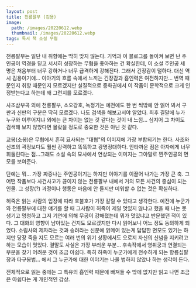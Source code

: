 ```yaml
---
layout: post
title: 천룡팔부 (김용)
image:
  path: /images/20220612.webp
  thumbnail: /images/20220612.webp
tags: 독서 책 소설 무협
---
```

천룡팔부는 일단 내 취향에는 딱히 맞지 않는다. 기억과 이 블로그를 돌이켜 보면 난 주인공이 역경을 딛고 서서히 성장하는 무협을 좋아하는 건 확실한데, 이 소설 주인공 세 명은 처음부터 너무 강하거나 너무 급격하게 강해진다. 그래서 긴장감이 덜하다. 대신 역시 김용이기에... 이야기의 흐름 속에서 느끼는 긴장감과 흡인력은 여전하지만... 번역 때문인지 취향 때문인지 모르겠지만 실질적으로 중화권에서 이 작품이 문학적으로 크게 인정받는다고 하는데 왜 그런지를 모르겠다.

 

사조삼부곡 외에 천룡팔부, 소오강호, 녹정기는 예전에도 한 번 씩밖에 안 읽어 봐서 구판과 신판의 구분은 딱히 모르겠다. 나도 검색을 해보고서야 알았다. 최후 결말에 누가 누구와 이루어지냐 외에는 큰 차이는 없는 것 같다는 것이 내 느낌... 심지어 그 차이도 검색해 보지 않았다면 몰랐을 정도로 중요한 것은 아닌 것 같다.

 

교봉(소봉)은 무협에서 흔히 묘사되는 "대협"의 이미지에 가장 부합되기는 한다. 사조와 신조의 곽정보다도 훨씬 강력하고 똑똑하고 광명정대하다. 안타까운 점은 아자에게 너무 휘둘린다는 점...그래도 소설 속의 묘사에서 연상되는 이미지는 그야말로 찐주인공의 면모를 보여준다.

 

단예는 뭐... 가장 짜증나는 주인공이기는 하지만 이야기를 이끌어 나가는 가장 큰 축. 그 어떤 작품보다 사건사고가 끊이지 않는 천룡팔부 내에서 거의 모든 사건의 중심이 되는 인물. 그 성장(?) 과정이나 행동은 마음에 안 들지만 미워할 수 없는 것은 확실하다.

 

허죽은 읽는 사람의 입장에 따라 호불호가 가장 갈릴 수 있다고 생각한다. 예전에 누군가와 천룡팔부에 대한 얘기를 할 때 그사람이 허죽이 제일 멋있지 않냐고 했을 때 나는 못생기고 멍청하고 그저 기연에 의해 무공이 강해졌는데 뭐가 멋있냐고 반문했던 적이 있다. 그 대화의 영향이 남아있는 건지도 모르겠지만 다시 읽어보니 어느 정도 동의하게 되었다. 소림사의 제자라는 것과 승려라는 신분에 얽메여 있는게 답답한 면모도 있기는 하지만 당장 죽을 지도 모르는 여러 번의 위기 상황에서도 오로지 자신의 신념을 지키려고 하는 모습이 멋있다. 결말도 사실은 가장 부러운 부분... 후속작에서 영취궁과 연결되는 부분을 찾기 어려운 것이 조금 아쉽다. 특히 허죽이 누군가에게 전수하게 되는 항룡십팔장과 타구봉법... 에서 그 누군가에 대한 이야기는 나올 법하지 않았나 하는 생각이 든다.

 

전체적으로 읽는 중에는 그 특유의 흡인력 때문에 빠져들 수 밖에 없지만 읽고 나면 조금은 아쉽다는 게 개인적인 감상.
